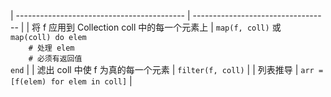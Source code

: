 
| ------------------------------------------ | ---------------------------------- |
| 将 f 应用到 Collection coll 中的每一个元素上 | `map(f, coll)` 或<br>`map(coll) do elem`<br>`    # 处理 elem`<br>`    # 必须有返回值`<br>`end` |
| 滤出 coll 中使 f 为真的每一个元素            | `filter(f, coll)`                  |
| 列表推导                                   | `arr = [f(elem) for elem in coll]` |
